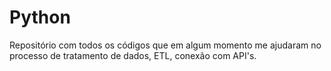# Python

Repositório com todos os códigos que em algum momento me ajudaram no processo de tratamento de dados, ETL, conexão com API's.
